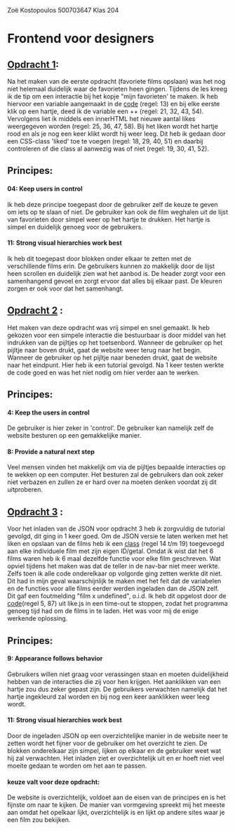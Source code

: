 Zoë Kostopoulos 
500703647
Klas 204 

# Frontend voor designers


## [Opdracht 1](frontend_opdracht1/): 
Na het maken van de eerste opdracht (favoriete films opslaan) was het nog niet helemaal duidelijk waar de favorieten heen gingen. Tijdens de les kreeg ik de tip om een interactie bij het kopje "mijn favorieten' te maken. Ik heb hiervoor een variable aangemaakt in de [code](frontend_opdracht1/js/like.js) (regel: 13) en bij elke eerste klik op een hartje, deed ik de variable een ++ (regel: 21, 32, 43, 54). Vervolgens liet ik middels een innerHTML het nieuwe aantal likes weergegeven worden (regel: 25, 36, 47, 58). Bij het liken wordt het hartje rood en als je nog een keer klikt wordt hij weer leeg. Dit heb ik gedaan door een CSS-class 'liked' toe te voegen (regel: 18, 29, 40, 51) en daarbij controleren of die class al aanwezig was of niet (regel: 19, 30, 41, 52). 

## Principes: 

#### 04: Keep users in control 
Ik heb deze principe toegepast door de gebruiker zelf de keuze te geven om iets op te slaan of niet. De gebruiker kan ook de film weghalen uit de lijst van favorieten door simpel weer op het hartje te drukken. Het hartje is simpel en duidelijk genoeg voor de gebruikers. 

#### 11: Strong visual hierarchies work best
Ik heb dit toegepast door blokken onder elkaar te zetten met de verschillende films erin. De gebruikers kunnen zo makkelijk door de lijst heen scrollen en duidelijk zien wat het aanbod is. De header zorgt voor een samenhangend gevoel en zorgt ervoor dat alles bij elkaar past. De kleuren zorgen er ook voor dat het samenhangt.


## [Opdracht 2](frontend_opdracht2/) :
Het maken van deze opdracht was vrij simpel en snel gemaakt. Ik heb gekozen voor een simpele interactie die bestuurbaar is door middel van het indrukken van de pijltjes op het toetsenbord. Wanneer de gebruiker op het pijltje naar boven drukt, gaat de website weer terug naar het begin. Wanneer de gebruiker op het pijltje naar beneden drukt, gaat de website naar het eindpunt. Hier heb ik een tutorial gevolgd. Na 1 keer testen werkte de code goed en was het niet nodig om hier verder aan te werken. 

## Principes: 

#### 4: Keep the users in control
De gebruiker is hier zeker in 'control'. De gebruiker kan namelijk zelf de website besturen op een gemakkelijke manier. 

#### 8: Provide a natural next step 
Veel mensen vinden het makkelijk om via de pijltjes bepaalde interacties op te wekken op een computer. Het besturen zal de gebruikers dan ook zeker niet verbazen en zullen ze er hard over na moeten denken voordat zij dit uitproberen.


## [Opdracht 3](frontend_opdracht3/) :
Voor het inladen van de JSON voor opdracht 3 heb ik zorgvuldig de tutorial gevolgd, dit ging in 1 keer goed. Om de JSON versie te laten werken met het liken en opslaan van de films heb ik een [class](frontend_opdracht3/js/like.js) (regel 14 t/m 19) toegevoegd aan elke individuele film met zijn eigen ID/getal. Omdat ik wist dat het 6 films waren heb ik 6 maal dezelfde functie voor elke film geschreven. 
Wat opviel tijdens het maken was dat de teller in de nav-bar niet meer werkte. Zelfs toen ik alle code onderelkaar op volgorde ging zetten werkte dit niet. Dit had in mijn geval waarschijnlijk te maken met het feit dat de variabelen en de functies voor alle films eerder werden ingeladen dan de JSON zelf. Dit gaf een foutmelding "film x undefined", o.i.d. Ik heb dit opgelost door de [code](frontend_opdracht3/js/like.js)(regel 5, 87) uit like.js in een time-out te stoppen, zodat het programma genoeg tijd had om de films in te laden. Het was voor mij de enige werkende oplossing. 

## Principes:

#### 9: Appearance follows behavior
Gebruikers willen niet graag voor verassingen staan en moeten duidelijkheid hebben van de interacties die zij voor hen krijgen. Het aanklikken van een hartje zou dus zeker gepast zijn. De gebruikers verwachten namelijk dat het hartje ingekleurd zal worden en bij nog een keer aanklikken weer leeg wordt. 

#### 11: Strong visual hierarchies work best
Door de ingeladen JSON op een overzichtelijke manier in de website neer te zetten wordt het fijner voor de gebruiker om het overzicht te zien. De blokken onderelkaar zijn simpel, lijken op elkaar en de gebruiker weet wat hij zal verwachten. Het inladen ziet er overzichtelijk uit en er hoeft niet veel moeite gedaan te worden om het aan te passen. 

#### keuze valt voor deze opdracht:
De website is overzichtelijk, voldoet aan de eisen van de principes en is het fijnste om naar te kijken. De manier van vormgeving spreekt mij het meeste aan omdat het opelkaar lijkt, overzichtelijk is en lijkt op andere sites waar je een film zou bekijken.


